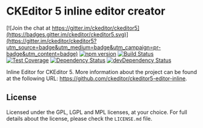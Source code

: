 CKEditor 5 inline editor creator
========================================

[![Join the chat at https://gitter.im/ckeditor/ckeditor5](https://badges.gitter.im/ckeditor/ckeditor5.svg)](https://gitter.im/ckeditor/ckeditor5?utm_source=badge&utm_medium=badge&utm_campaign=pr-badge&utm_content=badge)
[![npm version](https://badge.fury.io/js/%40ckeditor%2Fckeditor5-editor-inline.svg)](https://www.npmjs.com/package/@ckeditor/ckeditor5-editor-inline)
[![Build Status](https://travis-ci.org/ckeditor/ckeditor5-editor-inline.svg?branch=master)](https://travis-ci.org/ckeditor/ckeditor5-editor-inline)
[![Test Coverage](https://codeclimate.com/github/ckeditor/ckeditor5-editor-inline/badges/coverage.svg)](https://codeclimate.com/github/ckeditor/ckeditor5-editor-inline/coverage)
[![Dependency Status](https://david-dm.org/ckeditor/ckeditor5-editor-inline/status.svg)](https://david-dm.org/ckeditor/ckeditor5-editor-inline)
[![devDependency Status](https://david-dm.org/ckeditor/ckeditor5-editor-inline/dev-status.svg)](https://david-dm.org/ckeditor/ckeditor5-editor-inline?type=dev)

Inline Editor for CKEditor 5. More information about the project can be found at the following URL: <https://github.com/ckeditor/ckeditor5-editor-inline>.

## License

Licensed under the GPL, LGPL and MPL licenses, at your choice. For full details about the license, please check the `LICENSE.md` file.
